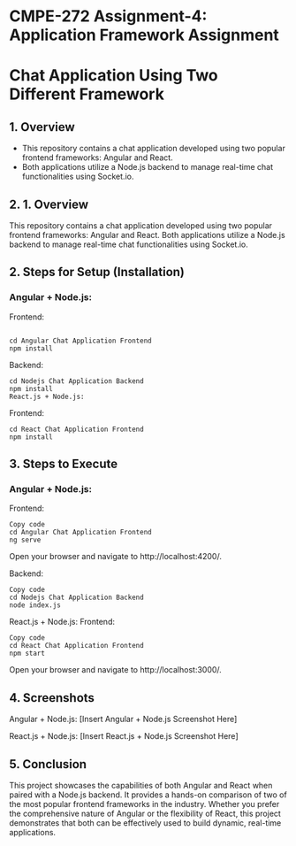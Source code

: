 # CMPE-272 Assignment-4: Application Framework Assignment

# Chat Application Using Two Different Framework

## 1. Overview
* This repository contains a chat application developed using two popular frontend frameworks: Angular and React.
* Both applications utilize a Node.js backend to manage real-time chat functionalities using Socket.io.

## 2. 1. Overview
This repository contains a chat application developed using two popular frontend frameworks: Angular and React. Both applications utilize a Node.js backend to manage real-time chat functionalities using Socket.io.

## 2. Steps for Setup (Installation)
### Angular + Node.js:
Frontend:

```

cd Angular Chat Application Frontend
npm install
```
Backend:

```
cd Nodejs Chat Application Backend
npm install
React.js + Node.js:
```

Frontend:

```
cd React Chat Application Frontend
npm install

```

## 3. Steps to Execute
### Angular + Node.js:

Frontend:

```
Copy code
cd Angular Chat Application Frontend
ng serve
```

Open your browser and navigate to http://localhost:4200/.

Backend:

```
Copy code
cd Nodejs Chat Application Backend
node index.js
```
React.js + Node.js:
Frontend:

```
Copy code
cd React Chat Application Frontend
npm start
```
Open your browser and navigate to http://localhost:3000/.


## 4. Screenshots
Angular + Node.js:
[Insert Angular + Node.js Screenshot Here]

React.js + Node.js:
[Insert React.js + Node.js Screenshot Here]

## 5. Conclusion
This project showcases the capabilities of both Angular and React when paired with a Node.js backend. It provides a hands-on comparison of two of the most popular frontend frameworks in the industry. Whether you prefer the comprehensive nature of Angular or the flexibility of React, this project demonstrates that both can be effectively used to build dynamic, real-time applications.


